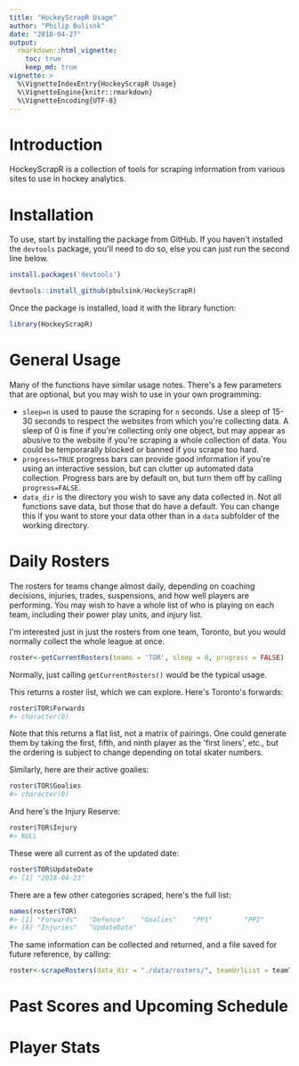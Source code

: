 ```yaml
---
title: "HockeyScrapR Usage"
author: "Philip Bulisnk"
date: "2018-04-27"
output:
  rmarkdown::html_vignette:
    toc: true
    keep_md: true
vignette: >
  %\VignetteIndexEntry{HockeyScrapR Usage}
  %\VignetteEngine{knitr::rmarkdown}
  %\VignetteEncoding{UTF-8}
---
```




# Introduction
HockeyScrapR is a collection of tools for scraping information from various sites to use in hockey analytics. 

# Installation
To use, start by installing the package from GitHub. If you haven't installed the `devtools` package, you'll need to do so, else you can just run the second line below.

```r
install.packages('devtools')

devtools::install_github(pbulsink/HockeyScrapR)
```

Once the package is installed, load it with the library function:

```r
library(HockeyScrapR)
```

# General Usage
Many of the functions have similar usage notes. There's a few parameters that are optional, but you may wish to use in your own programming:
- `sleep=n` is used to pause the scraping for `n` seconds. Use a sleep of 15-30 seconds to respect the websites from which you're collecting data. A sleep of 0 is fine if you're collecting only one object, but may appear as abusive to the website if you're scraping a whole collection of data. You could be temporarally blocked or banned if you scrape too hard.
- `progress=TRUE` progress bars can provide good information if you're using an interactive session, but can clutter up automated data collection. Progress bars are by default on, but turn them off by calling `progress=FALSE`. 
- `data_dir` is the directory you wish to save any data collected in. Not all functions save data, but those that do have a default. You can change this if you want to store your data other than in a `data` subfolder of the working directory. 

# Daily Rosters
The rosters for teams change almost daily, depending on coaching decisions, injuries, trades, suspensions, and how well players are performing. You may wish to have a whole list of who is playing on each team, including their power play units, and injury list.

I'm interested just in just the rosters from one team, Toronto, but you would normally collect the whole league at once. 

```r
roster<-getCurrentRosters(teams = 'TOR', sleep = 0, progress = FALSE)
```

Normally, just calling `getCurrentRosters()` would be the typical usage. 

This returns a roster list, which we can explore. Here's Toronto's forwards:

```r
roster$TOR$Forwards
#> character(0)
```
Note that this returns a flat list, not a matrix of pairings. One could generate them by taking the first, fifth, and ninth player as the 'first liners', etc., but the ordering is subject to change depending on total skater numbers. 

Similarly, here are their active goalies:

```r
roster$TOR$Goalies
#> character(0)
```

And here's the Injury Reserve:

```r
roster$TOR$Injury
#> NULL
```

These were all current as of the updated date:

```r
roster$TOR$UpdateDate
#> [1] "2018-04-23"
```

There are a few other categories scraped, here's the full list:

```r
names(roster$TOR)
#> [1] "Forwards"   "Defence"    "Goalies"    "PP1"        "PP2"       
#> [6] "Injuries"   "UpdateDate"
```

The same information can be collected and returned, and a file saved for future reference, by calling:

```r
roster<-scrapeRosters(data_dir = "./data/rosters/", teamUrlList = teamTOR, sleep = 0, progress = FALSE)
```

# Past Scores and Upcoming Schedule


# Player Stats

